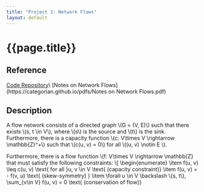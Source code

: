 ```yaml
---
title: "Project 3: Network Flows"
layout: default
---
```

<h1>{{page.title}}</h1>

<h2>Reference</h2>
<a href = "https://github.com/CategorIAN/CSCI_532_HW3">Code Repository</a>\
[Notes on Network Flows](https://categorian.github.io/pdfs/Notes on Network Flows.pdf)

<h2>Description</h2>
<p>
A flow network consists of a directed graph \(G = (V, E)\) such that there exists \(s, t \in V\), where \(s\) is the source and \(t\) is the sink. Furthermore, there is a capacity function \(c: V\times V \rightarrow \mathbb{Z}^+\) such that \(c(u, v) = 0\) for all \((u, v) \notin E \).
</p>

<p>
Furthermore, there is a flow function \(f: V\times V \rightarrow \mathbb{Z} that must satisfy the following constraints:
\[
\begin{enumerate}
  \item f(u, v) \leq c(u, v) \text{ for all }u, v \in V \text{ (capacity constraint)}
  \item f(u, v) = - f(v, u) \text{ (skew-symmetry) }
  \item \forall u \in V \backslash \{s, t\}, \sum_{v\in V} f(u, v) = 0 \text{ (conservation of flow)}
</p>
